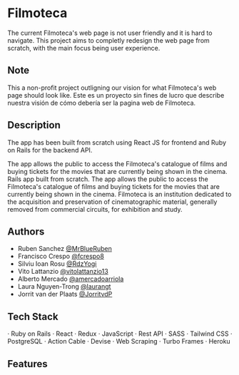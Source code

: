# Filmoteca

The current Filmoteca's web page is not user friendly and it is hard to navigate. This project aims to completly redesign the web page from scratch,
with the main focus being user experience.

## Note

This a non-profit project outligning our vision for what Filmoteca's web page should look like.
Este es un proyecto sin fines de lucro que describe nuestra visión de cómo debería ser la pagina web de Filmoteca.

## Description

The app has been built from scratch using React JS for frontend and Ruby on Rails for the backend API.

The app allows the public to access the Filmoteca's catalogue of films and buying tickets for the movies that are currently being shown in the cinema.
Rails app built from scratch. The app allows the public to access the Filmoteca's catalogue of films and buying tickets for the movies that are currently being shown in the cinema.
Filmoteca is an institution dedicated to the acquisition and preservation of cinematographic material, generally removed from commercial circuits, for exhibition and study.


<!-- ## Live

https://www.tvtalk.me/ -->

## Authors

- Ruben Sanchez [@MrBlueRuben](https://www.github.com/MrBlueRuben)
- Francisco Crespo [@fcrespo8](https://www.github.com/fcrespo8)
- Silviu Ioan Rosu [@RdzYogi](https://www.github.com/RdzYogi)
- Vito Lattanzio [@vitolattanzio13](https://www.github.com/vitolattanzio13)
- Alberto Mercado [@amercadoarriola](https://www.github.com/amercadoarriola)
- Laura Nguyen-Trong [@laurangt](https://www.github.com/laurangt)
- Jorrit van der Plaats [@JorritvdP](https://www.github.com/JorritvdP)

## Tech Stack

· Ruby on Rails
· React
· Redux
· JavaScript
· Rest API
· SASS
· Tailwind CSS
· PostgreSQL
· Action Cable
· Devise
· Web Scraping
· Turbo Frames
· Heroku

## Features

